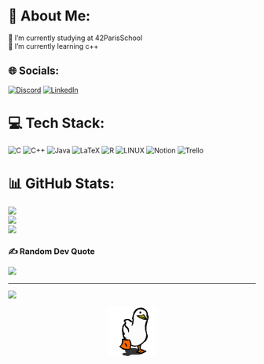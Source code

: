# 💫 About Me:
🔭 I’m currently studying at 42ParisSchool<br>🌱 I’m currently learning c++<br>


## 🌐 Socials:
[![Discord](https://img.shields.io/badge/Discord-%237289DA.svg?logo=discord&logoColor=white)](https://discord.gg/StaroFox#7445) [![LinkedIn](https://img.shields.io/badge/LinkedIn-%230077B5.svg?logo=linkedin&logoColor=white)](https://linkedin.com/in/vincent-barbier-code) 

# 💻 Tech Stack:
![C](https://img.shields.io/badge/c-%2300599C.svg?style=for-the-badge&logo=c&logoColor=white) ![C++](https://img.shields.io/badge/c++-%2300599C.svg?style=for-the-badge&logo=c%2B%2B&logoColor=white) ![Java](https://img.shields.io/badge/java-%23ED8B00.svg?style=for-the-badge&logo=java&logoColor=white) ![LaTeX](https://img.shields.io/badge/latex-%23008080.svg?style=for-the-badge&logo=latex&logoColor=white) ![R](https://img.shields.io/badge/r-%23276DC3.svg?style=for-the-badge&logo=r&logoColor=white) ![LINUX](https://img.shields.io/badge/Linux-FCC624?style=for-the-badge&logo=linux&logoColor=black) ![Notion](https://img.shields.io/badge/Notion-%23000000.svg?style=for-the-badge&logo=notion&logoColor=white) ![Trello](https://img.shields.io/badge/Trello-%23026AA7.svg?style=for-the-badge&logo=Trello&logoColor=white)
# 📊 GitHub Stats:
![](https://github-readme-stats.vercel.app/api?username=Vincent-Barbier-code&theme=dark&hide_border=false&include_all_commits=false&count_private=true)<br/>
![](https://github-readme-streak-stats.herokuapp.com/?user=Vincent-Barbier-code&theme=dark&hide_border=false)<br/>
![](https://github-readme-stats.vercel.app/api/top-langs/?username=Vincent-Barbier-code&theme=dark&hide_border=false&include_all_commits=false&count_private=true&layout=compact)

### ✍️ Random Dev Quote
![](https://quotes-github-readme.vercel.app/api?type=horizontal&theme=merko)

---
[![](https://visitcount.itsvg.in/api?id=Vincent-Barbier-code&icon=5&color=0)](https://visitcount.itsvg.in)

<!-- Proudly created with GPRM ( https://gprm.itsvg.in ) -->

<p align="center">
 <a href="https://github.com/kodpe">
  <img width="100" src="https://github.com/Vincent-Barbier-code/Vincent-Barbier-code/blob/main/goose.gif" />
 </a>
</p>

